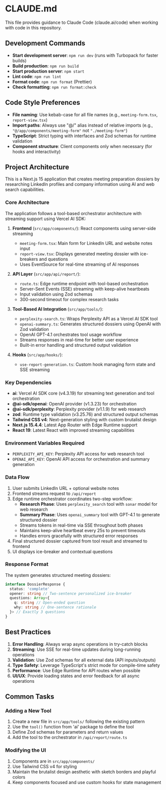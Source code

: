 # CLAUDE.md

This file provides guidance to Claude Code (claude.ai/code) when working with code in this repository.

## Development Commands

- **Start development server**: `npm run dev` (runs with Turbopack for faster builds)
- **Build production**: `npm run build`
- **Start production server**: `npm start`
- **Lint code**: `npm run lint`
- **Format code**: `npm run format` (Prettier)
- **Check formatting**: `npm run format:check`

## Code Style Preferences

- **File naming**: Use kebab-case for all file names (e.g., `meeting-form.tsx`, `report-view.tsx`)
- **Import paths**: Always use "@/" alias instead of relative imports (e.g., `"@/app/components/meeting-form"` not `"./meeting-form"`)
- **TypeScript**: Strict typing with interfaces and Zod schemas for runtime validation
- **Component structure**: Client components only when necessary (for hooks and interactivity)

## Project Architecture

This is a Next.js 15 application that creates meeting preparation dossiers by researching LinkedIn profiles and company information using AI and web search capabilities.

### Core Architecture

The application follows a tool-based orchestrator architecture with streaming support using Vercel AI SDK:

1. **Frontend** (`src/app/components/`): React components using server-side streaming
   - `meeting-form.tsx`: Main form for LinkedIn URL and website notes input
   - `report-view.tsx`: Displays generated meeting dossier with ice-breakers and questions
   - Uses EventSource for real-time streaming of AI responses

2. **API Layer** (`src/app/api/report/`):
   - `route.ts`: Edge runtime endpoint with tool-based orchestration
   - Server-Sent Events (SSE) streaming with keep-alive heartbeats
   - Input validation using Zod schemas
   - 300-second timeout for complex research tasks

3. **Tool-Based AI Integration** (`src/app/tools/`):
   - `perplexity-search.ts`: Wraps Perplexity API as a Vercel AI SDK tool
   - `openai-summary.ts`: Generates structured dossiers using OpenAI with Zod validation
   - OpenAI GPT-4.1 orchestrates tool usage workflow
   - Streams responses in real-time for better user experience
   - Built-in error handling and structured output validation

4. **Hooks** (`src/app/hooks/`):
   - `use-report-generation.ts`: Custom hook managing form state and SSE streaming

### Key Dependencies

- **ai**: Vercel AI SDK core (v4.3.19) for streaming text generation and tool orchestration
- **@ai-sdk/openai**: OpenAI provider (v1.3.23) for orchestration
- **@ai-sdk/perplexity**: Perplexity provider (v1.1.9) for web research
- **zod**: Runtime type validation (v3.25.76) and structured output schemas
- **Tailwind CSS v4**: Next-generation styling with custom brutalist design
- **Next.js 15.4.4**: Latest App Router with Edge Runtime support
- **React 19**: Latest React with improved streaming capabilities

### Environment Variables Required

- `PERPLEXITY_API_KEY`: Perplexity API access for web research tool
- `OPENAI_API_KEY`: OpenAI API access for orchestration and summary generation

### Data Flow

1. User submits LinkedIn URL + optional website notes
2. Frontend streams request to `/api/report`
3. Edge runtime orchestrator coordinates two-step workflow:
   - **Research Phase**: Uses `perplexity_search` tool with `sonar` model for web research
   - **Summary Phase**: Uses `openai_summary` tool with GPT-4.1 to generate structured dossier
   - Streams tokens in real-time via SSE throughout both phases
   - Maintains keep-alive heartbeat every 25s to prevent timeouts
   - Handles errors gracefully with structured error responses
4. Final structured dossier captured from tool result and streamed to frontend
5. UI displays ice-breaker and contextual questions

### Response Format

The system generates structured meeting dossiers:

```typescript
interface DossierResponse {
  status: 'complete'
  opener: string // Two-sentence personalized ice-breaker
  questions: Array<{
    q: string // Open-ended question
    why: string // One-sentence rationale
  }> // Exactly 3 questions
}
```

## Best Practices

1. **Error Handling**: Always wrap async operations in try-catch blocks
2. **Streaming**: Use SSE for real-time updates during long-running operations
3. **Validation**: Use Zod schemas for all external data (API inputs/outputs)
4. **Type Safety**: Leverage TypeScript's strict mode for compile-time safety
5. **Performance**: Use Edge Runtime for API routes when possible
6. **UI/UX**: Provide loading states and error feedback for all async operations

## Common Tasks

### Adding a New Tool

1. Create a new file in `src/app/tools/` following the existing pattern
2. Use the `tool()` function from 'ai' package to define the tool
3. Define Zod schemas for parameters and return values
4. Add the tool to the orchestrator in `/api/report/route.ts`

### Modifying the UI

1. Components are in `src/app/components/`
2. Use Tailwind CSS v4 for styling
3. Maintain the brutalist design aesthetic with sketch borders and playful colors
4. Keep components focused and use custom hooks for state management
